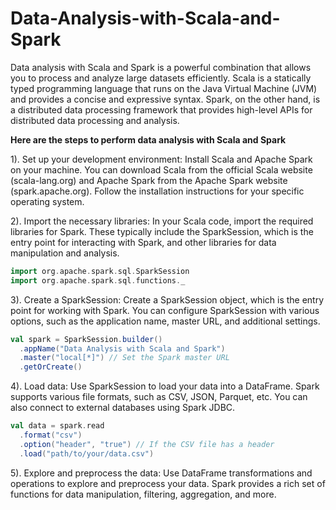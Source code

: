 # Data-Analysis-with-Scala-and-Spark

Data analysis with Scala and Spark is a powerful combination that allows you to process and analyze large datasets efficiently. Scala is a statically typed programming language that runs on the Java Virtual Machine (JVM) and provides a concise and expressive syntax. Spark, on the other hand, is a distributed data processing framework that provides high-level APIs for distributed data processing and analysis.

**Here are the steps to perform data analysis with Scala and Spark** 

1). Set up your development environment: Install Scala and Apache Spark on your machine. You can download Scala from the official Scala website (scala-lang.org) and Apache Spark from the Apache Spark website (spark.apache.org). Follow the installation instructions for your specific operating system.

2). Import the necessary libraries: In your Scala code, import the required libraries for Spark. These typically include the SparkSession, which is the entry point for interacting with Spark, and other libraries for data manipulation and analysis. 

```scala
import org.apache.spark.sql.SparkSession
import org.apache.spark.sql.functions._
```

3). Create a SparkSession: Create a SparkSession object, which is the entry point for working with Spark. You can configure SparkSession with various options, such as the application name, master URL, and additional settings.

```scala
val spark = SparkSession.builder()
  .appName("Data Analysis with Scala and Spark")
  .master("local[*]") // Set the Spark master URL
  .getOrCreate()
``` 

4). Load data: Use SparkSession to load your data into a DataFrame. Spark supports various file formats, such as CSV, JSON, Parquet, etc. You can also connect to external databases using Spark JDBC. 

```scala
val data = spark.read
  .format("csv")
  .option("header", "true") // If the CSV file has a header
  .load("path/to/your/data.csv")
```


5). Explore and preprocess the data: Use DataFrame transformations and operations to explore and preprocess your data. Spark provides a rich set of functions for data manipulation, filtering, aggregation, and more.
